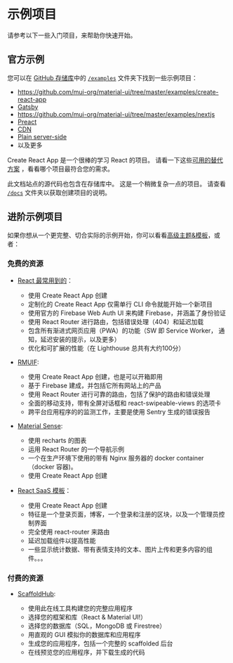 # 示例项目

<p class="description">请参考以下一些入门项目，来帮助你快速开始。</p>

## 官方示例

您可以在 [GitHub 存储库](https://github.com/mui-org/material-ui)中的 [`/examples`](https://github.com/mui-org/material-ui/tree/master/examples) 文件夹下找到一些示例项目：

- https://github.com/mui-org/material-ui/tree/master/examples/create-react-app
- [Gatsby](https://github.com/mui-org/material-ui/tree/next/examples/gatsby)
- https://github.com/mui-org/material-ui/tree/master/examples/nextjs
- [Preact](https://github.com/mui-org/material-ui/tree/next/examples/preact)
- [CDN](https://github.com/mui-org/material-ui/tree/next/examples/cdn)
- [Plain server-side](https://github.com/mui-org/material-ui/tree/next/examples/ssr)
- 以及更多

Create React App 是一个很棒的学习 React 的项目。 请看一下这些[可用的替代方案](https://github.com/facebook/create-react-app/blob/master/README.md#popular-alternatives) ，看看哪个项目最符合您的需求。

此文档站点的源代码也包含在存储库中。 这是一个稍微复杂一点的项目。 请查看 [`/docs`](https://github.com/mui-org/material-ui/tree/master/docs) 文件夹以获取创建项目的说明。

## 进阶示例项目

如果你想从一个更完整、切合实际的示例开始，你可以看看[高级主题&模板](https://material-ui.com/store/?utm_source=docs&utm_medium=referral&utm_campaign=example-projects-store)，或者：

### 免费的资源

- [React 最常用到的](https://github.com/TarikHuber/react-most-wanted)：

  - 使用 Create React App 创建
  - 定制化的 Create React App 仅需单行 CLI 命令就能开始一个新项目
  - 使用官方的 Firebase Web Auth UI 来构建 Firebase，并涵盖了身份验证
  - 使用 React Router 进行路由，包括错误处理（404）和延迟加载
  - 包含所有渐进式网页应用（PWA）的功能（SW 即 Service Worker， 通知，延迟安装的提示，以及更多）
  - 优化和可扩展的性能（在 Lighthouse 总共有大约100分）

- [RMUIF](https://github.com/phoqe/rmuif):

  - 使用 Create React App 创建，也是可以开箱即用
  - 基于 Firebase 建成，并包括它所有网站上的产品
  - 使用 React Router 进行可靠的路由，包括了保护的路由和错误处理
  - 全面的移动支持，带有全屏对话框和 react-swipeable-views 的选项卡
  - 跨平台应用程序的的监测工作，主要是使用 Sentry 生成的错误报告

- [Material Sense](https://github.com/alexanmtz/material-sense):

  - 使用 recharts 的图表
  - 运用 React Router 的一个导航示例
  - 一个在生产环境下使用的带有 Nginx 服务器的 docker container（docker 容器)。
  - 使用 Create React App 创建

- [React SaaS 模板](https://github.com/dunky11/react-saas-template)：

  - 使用 Create React App 创建
  - 特征是一个登录页面，博客，一个登录和注册的区块，以及一个管理员控制界面
  - 完全使用 react-router 来路由
  - 延迟加载组件以提高性能
  - 一些显示统计数据、带有表情支持的文本、图片上传和更多内容的组件。。。

### 付费的资源

- [ScaffoldHub](https://scaffoldhub.io/?partner=1):

  - 使用此在线工具构建您的完整应用程序
  - 选择您的框架和库（React & Material UI!）
  - 选择您的数据库（SQL，MongoDB 或 Firestree）
  - 用直观的 GUI 模拟你的数据库和应用程序
  - 生成您的应用程序，包括一个完整的 scaffolded 后台
  - 在线预览您的应用程序，并下载生成的代码
